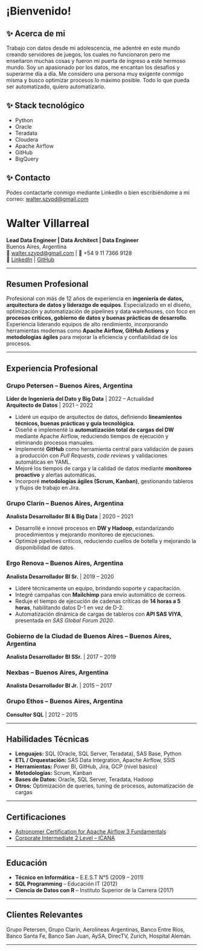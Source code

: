 # ¡Bienvenido!

## ✨ Acerca de mi
Trabajo con datos desde mi adolescencia, me adentré en este mundo creando servidores de juegos, los cuales no funcionaron pero me enseñaron muchas cosas y fueron mi puerta de ingreso a este hermoso mundo.
Soy un apasionado por los datos, me encantan los desafíos y superarme día a día. Me considero una persona muy exigente conmigo misma y busco optimizar procesos lo máximo posible.
Todo lo que pueda ser automatizado, quiero automatizarlo. 

## ✨ Stack tecnológico
- Python
- Oracle
- Teradata
- Cloudera
- Apache Airflow
- GitHub
- BigQuery

## ✨ Contacto

Podes contactarte conmigo mediante LinkedIn o bien escribiéndome a mi correo: walter.szypd@gmail.com


# Walter Villarreal

**Lead Data Engineer | Data Architect | Data Engineer**  
Buenos Aires, Argentina  
📧 walter.szypd@gmail.com | 📱 +54 9 11 7366 9128  
🔗 [LinkedIn](https://www.linkedin.com/in/walter-villarreal/) | [GitHub](https://github.com/)  

---

## Resumen Profesional
Profesional con más de 12 años de experiencia en **ingeniería de datos, arquitectura de datos y liderazgo de equipos**. Especializado en el diseño, optimización y automatización de pipelines y data warehouses, con foco en **procesos críticos, gobierno de datos y buenas prácticas de desarrollo**. Experiencia liderando equipos de alto rendimiento, incorporando herramientas modernas como **Apache Airflow, GitHub Actions y metodologías ágiles** para mejorar la eficiencia y confiabilidad de los procesos.

---

## Experiencia Profesional

### **Grupo Petersen** – Buenos Aires, Argentina  
**Líder de Ingeniería del Dato y Big Data** | 2022 – Actualidad  
**Arquitecto de Datos** | 2021 – 2022  
- Lideré un equipo de arquitectos de datos, definiendo **lineamientos técnicos, buenas prácticas y guía tecnológica**.  
- Diseñé e implementé la **automatización total de cargas del DW** mediante Apache Airflow, reduciendo tiempos de ejecución y eliminando procesos manuales.  
- Implementé **GitHub** como herramienta central para validación de pases a producción con *Pull Requests*, *code reviews* y validaciones automáticas en YAML.  
- Mejoré los tiempos de carga y la calidad de datos mediante **monitoreo proactivo** y alertas automáticas.  
- Incorporé **metodologías ágiles (Scrum, Kanban)**, gestionando tableros y flujos de trabajo en Jira.  

### **Grupo Clarín** – Buenos Aires, Argentina  
**Analista Desarrollador BI & Big Data** | 2020 – 2021  
- Desarrollé e innové procesos en **DW y Hadoop**, estandarizando procedimientos y mejorando monitoreo de ejecuciones.  
- Optimizé pipelines críticos, reduciendo cuellos de botella y mejorando la disponibilidad de datos.

### **Ergo Renova** – Buenos Aires, Argentina  
**Analista Desarrollador BI Sr.** | 2019 – 2020  
- Lideré técnicamente un equipo, brindando soporte y capacitación.  
- Integré campañas con **Mailchimp** para envío automático de correos.  
- Reduje el tiempo de ejecución de cadenas críticas de **14 horas a 5 horas**, habilitando datos D-1 en vez de D-2.  
- Automatización dinámica de cargas de tableros con **API SAS VIYA**, presentada en *SAS Global Forum 2020*.  

### **Gobierno de la Ciudad de Buenos Aires** – Buenos Aires, Argentina  
**Analista Desarrollador BI SSr.** | 2017 – 2019  

### **Nexbas** – Buenos Aires, Argentina  
**Analista Desarrollador BI Jr.** | 2015 – 2017  

### **Grupo Ethos** – Buenos Aires, Argentina  
**Consultor SQL** | 2012 – 2015  

---

## Habilidades Técnicas

- **Lenguajes:** SQL (Oracle, SQL Server, Teradata), SAS Base, Python  
- **ETL / Orquestación:** SAS Data Integration, Apache Airflow, SSIS  
- **Herramientas:** Power BI, GitHub, Jira, GCP (nivel básico)  
- **Metodologías:** Scrum, Kanban  
- **Bases de Datos:** Oracle, SQL Server, Teradata, Hadoop  
- **Otros:** Optimización de queries, tuning de procesos, automatización de cargas  

---

## Certificaciones

- [Astronomer Certification for Apache Airflow 3 Fundamentals](https://www.credly.com/badges/10801c6d-799b-44a2-8ba2-fa435781d306/linked_in_profile)  
- [Corporate Intermediate 2 Level – ICANA](https://gestion.icana.org.ar/api/joomla/mostrarCertificadoAlumno/71095)  

---

## Educación

- **Técnico en Informática** – E.E.S.T N°5 (2009 – 2011)  
- **SQL Programming** – Educación IT (2012)  
- **Ciencia de Datos con R** – Instituto Superior de la Carrera (2017)  

---

## Clientes Relevantes
Grupo Petersen, Grupo Clarín, Aerolíneas Argentinas, Banco Entre Ríos, Banco Santa Fe, Banco San Juan, AySA, DirecTV, Zurich, Hospital Alemán.

---
